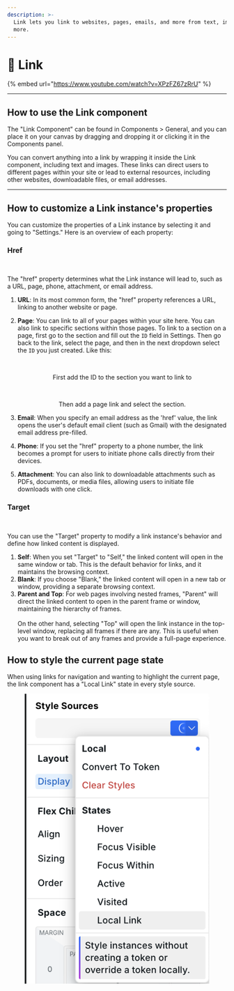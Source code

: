 ```yaml
---
description: >-
  Link lets you link to websites, pages, emails, and more from text, images, and
  more.
---
```


# 🔗 Link

{% embed url="https://www.youtube.com/watch?v=XPzFZ67zRrU" %}

***

## How to use the Link component

The "Link Component" can be found in Components > General, and you can place it on your canvas by dragging and dropping it or clicking it in the Components panel.

You can convert anything into a link by wrapping it inside the Link component, including text and images. These links can direct users to different pages within your site or lead to external resources, including other websites, downloadable files, or email addresses.

***

## How to customize a Link instance's properties

You can customize the properties of a Link instance by selecting it and going to "Settings." Here is an overview of each property:

### Href

<figure><img src="../../.gitbook/assets/Mask_group_IidxWSFrpfv1FljERzYHo.avif" alt=""><figcaption></figcaption></figure>

The "href" property determines what the Link instance will lead to, such as a URL, page, phone, attachment, or email address.

1. **URL**: In its most common form, the "href" property references a URL, linking to another website or page.
2.  **Page**: You can link to all of your pages within your site here. You can also link to specific sections within those pages. To link to a section on a page, first go to the section and fill out the `ID` field in Settings. Then go back to the link, select the page, and then in the next dropdown select the `ID` you just created. Like this:



    <div align="center"><figure><img src="../../.gitbook/assets/section-id (1).png" alt="" width="375"><figcaption><p>First add the ID to the section you want to link to</p></figcaption></figure></div>

    <div align="center"><figure><img src="../../.gitbook/assets/link-to-section.png" alt="" width="375"><figcaption><p>Then add a page link and select the section.</p></figcaption></figure></div>
3. **Email**: When you specify an email address as the 'href' value, the link opens the user's default email client (such as Gmail) with the designated email address pre-filled.
4. **Phone**: If you set the "href" property to a phone number, the link becomes a prompt for users to initiate phone calls directly from their devices.
5. **Attachment**: You can also link to downloadable attachments such as PDFs, documents, or media files, allowing users to initiate file downloads with one click.

### Target

<figure><img src="../../.gitbook/assets/Mask_group-1_E-3k5yfSy8NojJjjkjPZl.avif" alt=""><figcaption></figcaption></figure>

You can use the "Target" property to modify a link instance's behavior and define how linked content is displayed.

1. **Self**: When you set "Target" to "Self," the linked content will open in the same window or tab. This is the default behavior for links, and it maintains the browsing context.
2. **Blank**: If you choose "Blank," the linked content will open in a new tab or window, providing a separate browsing context.
3. **Parent and Top**: For web pages involving nested frames, "Parent" will direct the linked content to open in the parent frame or window, maintaining the hierarchy of frames.\
   \
   On the other hand, selecting "Top" will open the link instance in the top-level window, replacing all frames if there are any. This is useful when you want to break out of any frames and provide a full-page experience.

## How to style the current page state

When using links for navigation and wanting to highlight the current page, the link component has a "Local Link" state in every style source.

<figure><img src="../../.gitbook/assets/Screenshot 2025-08-22 at 11.36.02.png" alt=""><figcaption></figcaption></figure>
